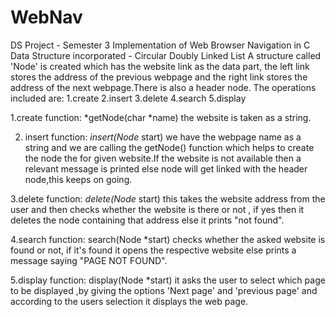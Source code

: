 # WebNav 
DS Project - Semester 3
Implementation of Web Browser Navigation in C 
Data Structure incorporated - Circular Doubly Linked List
A structure called 'Node' is created which has the website link as the data part, the left link stores the address of the previous webpage and the right link stores the address of the next webpage.There is also a header node.
The operations included are:
1.create
2.insert
3.delete
4.search
5.display

1.create function:
*getNode(char *name)
the website is taken as a string.

2. insert function:
*insert(Node* start)
we have the webpage name as a string and we are calling the getNode() function which helps to create the node the for given website.If the website is not available then a relevant message is printed else node will get linked with the header node,this keeps on going.

3.delete function:
*delete(Node* start)
this takes the website address from the user and then checks whether the website is there or not , if yes then it deletes the node containing that address else it prints "not found".

4.search function:
search(Node *start)
checks whether the asked website is found or not, if it's found it opens the respective website else prints a message saying "PAGE NOT FOUND".

5.display function:
display(Node *start)
it asks the user to select which page to be displayed ,by giving the options 'Next page' and 'previous page' and according to the users selection it displays the web page.
